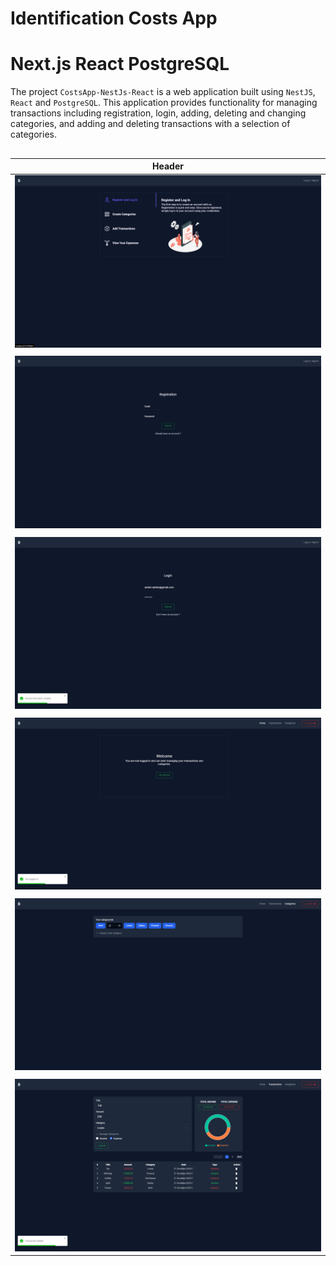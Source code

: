 
# Identification Costs App 
# Next.js React PostgreSQL


The project `CostsApp-NestJs-React` is a web application built using `NestJS`, `React` and `PostgreSQL`. This application provides functionality for managing transactions including registration, login, adding, deleting and changing categories, and adding and deleting transactions with a selection of categories.
##

| Header |
|:------:|
|![Home page](https://github.com/TadevosyannGarik/CostsApp-NestJs-React/blob/main/images/index.png) |
| |
| ![Register page](https://github.com/TadevosyannGarik/CostsApp-NestJs-React/blob/main/images/registration.png) |
| |
| ![Log In page](https://github.com/TadevosyannGarik/CostsApp-NestJs-React/blob/main/images/login.png) |
| |
| ![After login](https://github.com/TadevosyannGarik/CostsApp-NestJs-React/blob/main/images/afterlogin.png) |
| |
| ![Categories](https://github.com/TadevosyannGarik/CostsApp-NestJs-React/blob/main/images/categories.png) |
| |
| ![Transactions](https://github.com/TadevosyannGarik/CostsApp-NestJs-React/blob/main/images/transaction.png) |







